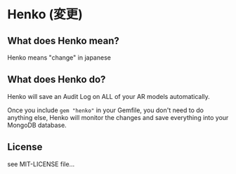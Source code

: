 # Henko (変更)

## What does Henko mean?
Henko means "change" in japanese

## What does Henko do?
Henko will save an Audit Log on ALL of your AR models automatically.

Once you include `gem "henko"` in your Gemfile, you don't need to do anything else, Henko will monitor the changes and save everything into your MongoDB database.

## License 
see MIT-LICENSE file…
